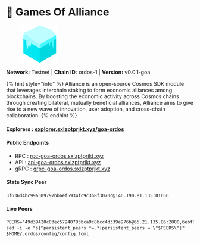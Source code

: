 # 🤝 Games Of Alliance

<figure><img src="../../.gitbook/assets/ordos.png" alt=""><figcaption></figcaption></figure>

**Network:** Testnet | **Chain ID:** ordos-1 | **Version:** v0.0.1-goa

{% hint style="info" %}
Alliance is an open-source Cosmos SDK module that leverages interchain staking to form economic alliances among blockchains. By boosting the economic activity across Cosmos chains through creating bilateral, mutually beneficial alliances, Alliance aims to give rise to a new wave of innovation, user adoption, and cross-chain collaboration.
{% endhint %}

#### **Explorers** : [explorer.sxlzptprjkt.xyz/goa-ordos](https://explorer.sxlzptprjkt.xyz/goa-ordos)

#### **Public Endpoints**

* RPC : [rpc-goa-ordos.sxlzptprjkt.xyz](https://rpc-goa-ordos.sxlzptprjkt.xyz)
* API : [api-goa-ordos.sxlzptprjkt.xyz](https://api-goa-ordos.sxlzptprjkt.xyz)
* gRPC : [grpc-goa-ordos.sxlzptprjkt.xyz](https://grpc-goa-ordos.sxlzptprjkt.xyz)

#### **State Sync Peer**
```
3f636d4bc99a309797bbaef5934fc9c3b8f3070c@146.190.81.135:01656
```

#### **Live Peers**
```
PEERS="49d39420c03ec57240793bca9c8bcc4d339e976b@65.21.135.86:2000,6ebf0000ee85ff987f1d9de3223d605745736ca9@35.168.16.221:41356,2c66624a7bbecd94e8be4005d0ece19ce284d7c3@54.196.186.174:41356,418a1b8485e79d7e12f934ce7ec622cfcbde97d3@52.91.39.40:41356,8c3459aebbd9d74f213b65ad106641480b817ba4@38.242.134.77:10656,97b1ca0d0746126b2e2df45509c0e567af2facca@65.109.117.208:4000,2431611330c0cc60146a47ae89f3dd1c59c63f51@54.224.89.241:46656,3f486d41a9be9808ae60573712dbe7f6343eed31@164.92.91.248:10656,4ae10e9c2aac86c12da8ad585dd8ab7cab416ac6@89.163.130.46:26656,1677dabde46280cf7101472ac96777d855c0fbf0@65.109.32.226:26656,6deac387b71a1a83ce6ca3a7b3422ca472d19788@217.76.59.213:26656,74c67144a1dd53a73edff2bde17c0f42a025c924@65.21.134.202:27656,0c795b273ca8fbabe9421396129209ffe9d278b8@54.202.211.7:26656,c4c71cf90ebe51a215c71f5cc769cf7b188ff155@131.153.158.173:26656,2cae9adec56ffc7cb7447ddbd37adf4eba5525e8@65.109.93.35:29656"
sed -i -e "s|^persistent_peers *=.*|persistent_peers = \"$PEERS\"|" $HOME/.ordos/config/config.toml
```
